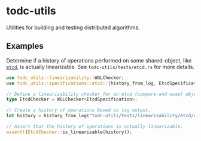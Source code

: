 # todc-utils

Utilities for building and testing distributed algorithms.

## Examples

Determine if a history of operations performed on some shared-object, like 
[`etcd`](https://etcd.io/), is actually linearizable. See `todc-utils/tests/etcd.rs`
for more details.

```rs
use todc_utils::linearizability::WGLChecker;
use todc_utils::specifications::etcd::{history_from_log, EtcdSpecification};

// Define a linearizability checker for an etcd (compare-and-swap) object.
type EtcdChecker = WGLChecker<EtcdSpecification>;

// Create a history of operations based on log output.
let history = history_from_log("todc-utils/tests/linearizability/etcd/etcd_001.log")

// Assert that the history of operations is actually linearizable.
assert!(EtcdChecker::is_linearizable(history));
```
